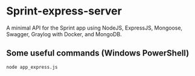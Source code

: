 # Sprint-express-server

A minimal API for the Sprint app using NodeJS, ExpressJS, Mongoose, Swagger, Graylog with Docker, and MongoDB.

## Some useful commands (Windows PowerShell)

` node app_express.js `  
  